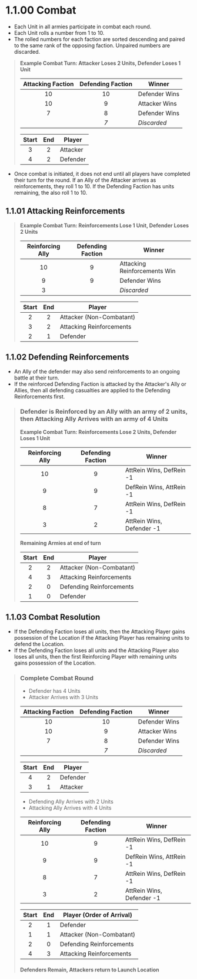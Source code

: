 # 1.1.00 Combat

- Each Unit in all armies participate in combat each round.
- Each Unit rolls a number from 1 to 10.  
- The rolled numbers for each faction are sorted descending and paired to the same rank of the opposing faction.  Unpaired numbers are discarded.

> **Example Combat Turn: Attacker Loses 2 Units, Defender Loses 1 Unit**
>
> | Attacking Faction | Defending Faction | Winner |
> |:-:|:-:|---|
> |10|10|Defender Wins|
> |10|9|Attacker Wins|
> |7|8|Defender Wins|
> | | _7_ | _Discarded_ |
> 
> | Start | End | Player |
> |:-:|:-:|---|
> |3|2| Attacker |
> |4|2| Defender |

- Once combat is initiated, it does not end until all players have completed their turn for the round.  If an Ally of the Attacker arrives as reinforcements, they roll 1 to 10.  If the Defending Faction has units remaining, the also roll 1 to 10.

## 1.1.01 Attacking Reinforcements

> **Example Combat Turn: Reinforcements Lose 1 Unit, Defender Loses 2 Units**
>
> | Reinforcing Ally | Defending Faction | Winner |
> |:-:|:-:|---|
> |10|9| Attacking Reinforcements Win |
> |9|9| Defender Wins |
> |3| | _Discarded_
> 
> | Start | End | Player |
> |:-:|:-:|---|
> |2|2| Attacker (Non-Combatant) |
> |3|2| Attacking Reinforcements |
> |2|1| Defender |

## 1.1.02 Defending Reinforcements

- An Ally of the defender may also send reinforcements to an ongoing battle at their turn.  
- If the reinforced Defending Faction is attacked by the Attacker's Ally or Allies, then all defending casualties are applied to the Defending Reinforcements first.

> ### Defender is Reinforced by an Ally with an army of 2 units, then Attacking Ally Arrives with an army of 4 Units
> **Example Combat Turn: Reinforcements Lose 2 Units, Defender Loses 1 Unit**
>
> | Reinforcing Ally | Defending Faction | Winner |
> |:-:|:-:|---|
> |10|9| AttRein Wins, DefRein -1 |
> |9|9| DefRein Wins, AttRein -1 |
> |8|7| AttRein Wins, DefRein -1 |
> |3|2| AttRein Wins, Defender -1 |
> 
> **Remaining Armies at end of turn**
> 
> | Start | End | Player |
> |:-:|:-:|---|
> |2|2| Attacker (Non-Combatant) |
> |4|3| Attacking Reinforcements |
> |2|0| Defending Reinforcements |
> |1|0| Defender |

## 1.1.03 Combat Resolution

- If the Defending Faction loses all units, then the Attacking Player gains possession of the Location if the Attacking Player has remaining units to defend the Location.
- If the Defending Faction loses all units and the Attacking Player also loses all units, then the first Reinforcing Player with remaining units gains possession of the Location. 

> ### Complete Combat Round
> - Defender has 4 Units
> - Attacker Arrives with 3 Units
>
> | Attacking Faction | Defending Faction | Winner |
> |:-:|:-:|---|
> |10|10|Defender Wins|
> |10|9|Attacker Wins|
> |7|8|Defender Wins|
> | | _7_ | _Discarded_ |
>
> | Start | End | Player |
> |:-:|:-:|---|
> |4|2| Defender |
> |3|1| Attacker |
>
> - Defending Ally Arrives with 2 Units
> - Attacking Ally Arrives with 4 Units
>
> | Reinforcing Ally | Defending Faction | Winner |
> |:-:|:-:|---|
> |10|9| AttRein Wins, DefRein -1 |
> |9|9| DefRein Wins, AttRein -1 |
> |8|7| AttRein Wins, DefRein -1 |
> |3|2| AttRein Wins, Defender -1 |
>
> | Start | End | Player (Order of Arrival) |
> |:-:|:-:|---|
> |2|1| Defender |
> |1|1| Attacker (Non-Combatant) |
> |2|0| Defending Reinforcements |
> |4|3| Attacking Reinforcements |
> 
> #### Defenders Remain, Attackers return to Launch Location
